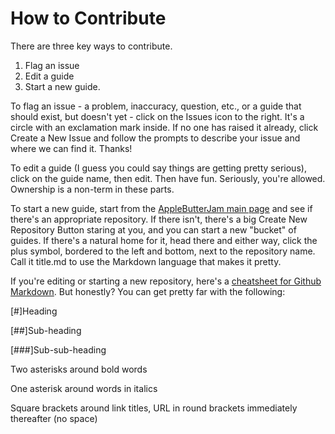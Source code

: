 How to Contribute
=================

There are three key ways to contribute.

1. Flag an issue
2. Edit a guide
3. Start a new guide.

To flag an issue - a problem, inaccuracy, question, etc., or a guide that should exist, but doesn't yet - click on the Issues icon to the right. It's a circle with an exclamation mark inside. If no one has raised it already, click Create a New Issue and follow the prompts to describe your issue and where we can find it. Thanks!

To edit a guide (I guess you could say things are getting pretty serious), click on the guide name, then edit. Then have fun. Seriously, you're allowed. Ownership is a non-term in these parts.

To start a new guide, start from the [AppleButterJam main page](https://github.com/AppleButterJam) and see if there's an appropriate repository. If there isn't, there's a big Create New Repository Button staring at you, and you can start a new "bucket" of guides. If there's a natural home for it, head there and either way, click the plus symbol, bordered to the left and bottom, next to the repository name. Call it title.md to use the Markdown language that makes it pretty.

If you're editing or starting a new repository, here's a [cheatsheet for Github Markdown](http://nestacms.com/docs/creating-content/markdown-cheat-sheet). But honestly? You can get pretty far with the following:

[#]Heading

[##]Sub-heading

[###]Sub-sub-heading


Two asterisks around bold words

One asterisk around words in italics

Square brackets around link titles, URL in round brackets immediately thereafter (no space)
